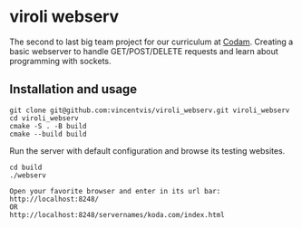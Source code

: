 # viroli webserv
The second to last big team project for our curriculum at [Codam](https://www.codam.nl/). 
Creating a basic webserver to handle GET/POST/DELETE requests and learn about programming with sockets. 

## Installation and usage
```
git clone git@github.com:vincentvis/viroli_webserv.git viroli_webserv
cd viroli_webserv
cmake -S . -B build
cmake --build build
```

Run the server with default configuration and browse its testing websites.
```
cd build
./webserv

Open your favorite browser and enter in its url bar:
http://localhost:8248/
OR
http://localhost:8248/servernames/koda.com/index.html
```